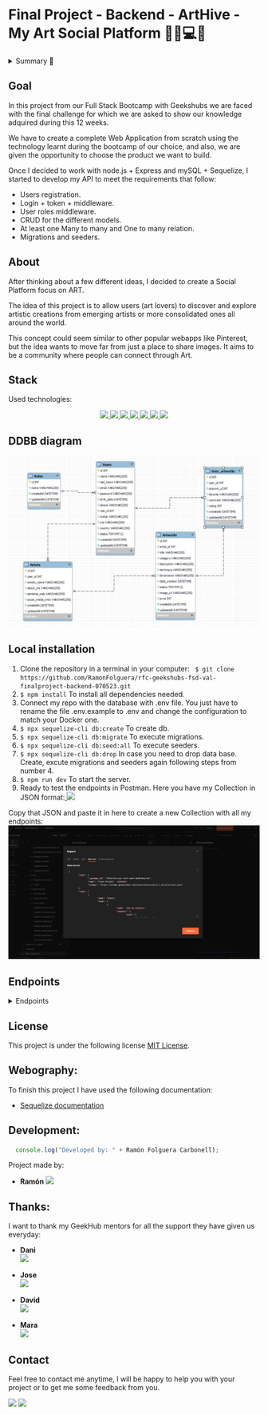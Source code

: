 # Final Project - Backend - ArtHive - My Art Social Platform 🧑‍🎨💻👩
<details>
  <summary>Summary 📝</summary>
  <ol>
    <li><a href="#objetivo">Goal</a></li>
    <li><a href="#sobre-el-proyecto">About</a></li>
    <li><a href="#stack">Stack</a></li>
    <li><a href="#diagrama-bd">Diagram</a></li>
    <li><a href="#instalación-en-local">Installation</a></li>
    <li><a href="#work-flow">Work-flow</a></li>
    <li><a href="#endpoints">Endpoints</a></li>
    <li><a href="#futuras-funcionalidades">Future funtionalities</a></li>
    <li><a href="#licencia">Licence</a></li>
    <li><a href="#webgrafia">webography</a></li>
    <li><a href="#desarrollo">Development</a></li>
    <li><a href="#contacto">Contact</a></li>
  </ol>
</details>

## Goal
In this project from our Full Stack Bootcamp with Geekshubs we are faced with the final challenge for which we are asked to show our knowledge adquired during this 12 weeks. 

We have to create a complete Web Application from scratch using the technology learnt during the bootcamp of our choice, and also, we are given the opportunity to choose the product we want to build.

Once I decided to work with node.js + Express and mySQL + Sequelize, I started to develop my API to meet the requirements that follow: 
- Users registration.
- Login + token + middleware.
- User roles middleware.
- CRUD for the different models.
- At least one Many to many and One to many relation.
- Migrations and seeders.

## About
After thinking about a few different ideas, I decided to create a Social Platform focus on ART.

The idea of this project is to allow users (art lovers) to discover and explore artistic creations from emerging artists or more consolidated ones all around the world.

This concept could seem similar to other popular webapps like Pinterest, but the idea wants to move far from just a place to share images. It aims to be a community where people can connect through Art.

## Stack
Used technologies:

<div align="center">

<a href="https://nodejs.org/es/">
    <img src= "https://img.shields.io/badge/node.js-026E00?style=for-the-badge&logo=node.js&logoColor=white"/>
</a>
<a href="https://www.expressjs.com/">
    <img src= "https://img.shields.io/badge/express.js-%23404d59.svg?style=for-the-badge&logo=express&logoColor=%2361DAFB"/>
</a>
<a href="https://developer.mozilla.org/es/docs/Web/JavaScript">
    <img src= "https://img.shields.io/badge/javascript-EFD81D?style=for-the-badge&logo=javascript&logoColor=black"/>
</a>
<a href="https://www.mysql.com/">
    <img src= "https://img.shields.io/badge/mysql-3E6E93?style=for-the-badge&logo=mysql&logoColor=white"/>
</a>
<a href="https://www.sequelize.org/">
    <img src= "https://img.shields.io/badge/sequelize-3C76C3?style=for-the-badge&logo=sequelize&logoColor=white"/>
</a>
<a href="https://git-scm.com/">
    <img src= "https://img.shields.io/badge/git-f34f29?style=for-the-badge&logo=git&logoColor=white"/>
</a>

<a href=" https://www.postman.com/">
    <img src= "https://img.shields.io/badge/Postman-FF6C37?style=for-the-badge&logo=postman&logoColor=white"/>
</a>

 </div>


## DDBB diagram
!['ddbb'](./img/MySQL_ddbb.JPG)

## Local installation

1. Clone the repository in a terminal in your computer:
` $ git clone https://github.com/RamonFolguera/rfc-geekshubs-fsd-val-finalproject-backend-070523.git`
2. ` $ npm install ` To install all dependencies needed.
3. Connect my repo with the database with .env file. You just have to rename the file .env.example to .env and change the configuration to match your Docker one.
4. ``` $ npx sequelize-cli db:create ``` To create db.
5. ``` $ npx sequelize-cli db:migrate ``` To execute migrations.
6. ``` $ npx sequelize-cli db:seed:all ``` To execute seeders.
7. ``` $ npx sequelize-cli db:drop ``` In case you need to drop data base. Create, excute migrations and seeders again following steps from number 4.
8. ``` $ npm run dev ```  To start the server.
9. Ready to test the endpoints in Postman. Here you have my Collection in JSON format:<a href="https://github.com/RamonFolguera/rfc-geekshubs-fsd-val-finalproject-backend-070523/blob/dev/Postman_collection_ArtHive.json">
    <img src= "https://img.shields.io/badge/Postman-FF6C37?style=for-the-badge&logo=postman&logoColor=white"/>
</a>




Copy that JSON and paste it in here to create a new Collection with all my endpoints:
!['importJSONpostman'](./img/Postman_import.JPG)


## Endpoints
<details>
<summary>Endpoints</summary>

- AUTH
    - USERS REGISTER

            POST http://localhost:3000/auth/register
        body:
        ``` js
            
           {
                "name": "Peter",
                "last_name": "Smith",
                "email": "peter@peter.com",
                "password": "123456",
                "role_id": "role_id",
                "phone": "666555444",
                "city": "Valencia",
                "country":"Spain"
            }
        ```

    - USERS LOGIN

            POST http://localhost:3000/auth/login 
        
        body:
        ``` js
         {
            "email": "ramon@ramon.com",
            "password": "Ramon_123"
        }
        ```

- USER
    - USER PROFILE 

        Copy the generated TOKEN generado with authenticate from LOGIN:


        ```
            "eyJhbGciOiJIUzI1NiIsInR5cCI6IkpXVCJ9.eyJuYW1lIjoiUmFtw7NuIiwiZW1haWwiOiJyYW1vbkByYW1vbi5jb20iLCJ1c2VySWQiOjEsInJvbGVJZCI6MSwiaWF0IjoxNjgzMjgzMTI0LCJleHAiOjE2ODMyOTAzMjR9.YAKRv9TyrdK1rFctOiU-0MK3WTCd5Q4gaX_1Fl0lu-U"

        ```

        In AUTHORIZATION. Type BEARER TOKEN. Paste the generated TOKEN.

            GET http://localhost:3000/users/me/

        

    - USER PROFILE DETAILS UPDATE 

        Copy the generated TOKEN generado with authenticate from LOGIN:

        ```
            "eyJhbGciOiJIUzI1NiIsInR5cCI6IkpXVCJ9.eyJuYW1lIjoiUmFtw7NuIiwiZW1haWwiOiJyYW1vbkByYW1vbi5jb20iLCJ1c2VySWQiOjEsInJvbGVJZCI6MSwiaWF0IjoxNjgzMjgzMTI0LCJleHAiOjE2ODMyOTAzMjR9.YAKRv9TyrdK1rFctOiU-0MK3WTCd5Q4gaX_1Fl0lu-U"
        ```

        In AUTHORIZATION. Type BEARER TOKEN. Paste the generated TOKEN.

            PUT http://localhost:3000/users/update-me/
        body:
        ``` js
        {
            "name": "Peter",
            "last_name": "Smith",
            "email": "peter@peter.com",
            "password": "123456",
            "phone": "666555444",
            "city": "Rome",
            "country": "Italy"
        }
        ```
    - AS SUPERADMIN AND ADMIN ENDPOINTS 

     LOGIN as USER with SUPERADMIN AND ADMIN role:

        LOGIN as USER with ADMIN or SUPERADMIN role:

        body:
        ``` js
            {
                "email": "ramon@ramon.com",
                "password": "Ramon_123"
            }
        ```

        Copy the generated TOKEN generado with authenticate from LOGIN:


        ```
            "eyJhbGciOiJIUzI1NiIsInR5cCI6IkpXVCJ9.eyJuYW1lIjoiUmFtw7NuIiwiZW1haWwiOiJyYW1vbkByYW1vbi5jb20iLCJ1c2VySWQiOjEsInJvbGVJZCI6MSwiaWF0IjoxNjgzMjgzMTI0LCJleHAiOjE2ODMyOTAzMjR9.YAKRv9TyrdK1rFctOiU-0MK3WTCd5Q4gaX_1Fl0lu-U"
        ```

        In AUTHORIZATION. Type BEARER TOKEN. Paste the generated TOKEN.

    - GET ALL REGISTERED 

            GET  http://localhost:3000/users/

    - UPDATE USER STATUS 

        PUT http://localhost:3000/users/update-status/5
        body:
        ``` js
        {
            "status": false
        }
        ``` 

    - UPDATE USER STATUS 

         PUT http://localhost:3000/users/update-profile-as-admin/5
        body:
        ``` js
         {
                "name": "Peter",
                "last_name": "Smith",
                "email": "peter@peter.com",
                "password": "123456",
                "role_id": "3",
                "phone": "666555444",
                "city": "Rome",
                "country": "Italy"
            }
        ```          

- ARTWORK

    - GET ALL ARTWORKS 

            GET http://localhost:3000/artworks/

    - UPLOAD A FILE 

            POST http://localhost:3000/file

    - AS USER ENDPOINTS 

     LOGIN as USER with ANY role:

        body:
         ``` js
            {
                "email": "laura@laura.com",
                "password": "Laura_123"
            }
        ```

            Copy the generated TOKEN generado with authenticate from LOGIN:


             ```
                "eyJhbGciOiJIUzI1NiIsInR5cCI6IkpXVCJ9.eyJuYW1lIjoiUmFtw7NuIiwiZW1haWwiOiJyYW1vbkByYW1vbi5jb20iLCJ1c2VySWQiOjEsInJvbGVJZCI6MSwiaWF0IjoxNjgzMjgzMTI0LCJleHAiOjE2ODMyOTAzMjR9.YAKRv9TyrdK1rFctOiU-0MK3WTCd5Q4gaX_1Fl0lu-U"
            ```

            In AUTHORIZATION. Type BEARER TOKEN. Paste the generated TOKEN.

    - GET ALL ARTWORKS AS USER

            GET http://localhost:3000/artworks/user  

    AS ARTIST ENDPOINTS

        LOGIN as USER with ARTIST role:

        body:
         ``` js
            {
                "email": "alex@alex.com",
                "password": "Alex_123"
            }
        ```

            Copy the generated TOKEN generado with authenticate from LOGIN:


             ```
                "eyJhbGciOiJIUzI1NiIsInR5cCI6IkpXVCJ9.eyJuYW1lIjoiUmFtw7NuIiwiZW1haWwiOiJyYW1vbkByYW1vbi5jb20iLCJ1c2VySWQiOjEsInJvbGVJZCI6MSwiaWF0IjoxNjgzMjgzMTI0LCJleHAiOjE2ODMyOTAzMjR9.YAKRv9TyrdK1rFctOiU-0MK3WTCd5Q4gaX_1Fl0lu-U"
            ```

            In AUTHORIZATION. Type BEARER TOKEN. Paste the generated TOKEN.

    - CREATE ARTWORK REGISTERS

            POST http://localhost:3000/artworks/new
        body:
        ``` js
            {
                "artist_id" : "1",
                "title" : "test painting",
                "category" : "Abstract Painting",
                "description" : "Out of imagination",
                "technique" : "Acrylics",
                "dimensions" : "450x350mm",
                "status" : 1,
                "image_url" : "image.jpg",
                "price" : "60"
            }
        ```
    
    - GET MY ARTWORK REGISTERS

            GET http://localhost:3000/artworks/mine
      
    - UPDATE MY SELECTED ARTWORK REGISTER

            PUT http://localhost:3000/artworks/update/2
        body:
        ``` js
            {
                "artist_id" : "1",
                "title" : "test painting",
                "category" : "Abstract Painting",
                "description" : "Out of imagination",
                "technique" : "Acrylics",
                "dimensions" : "450x350mm",
                "status" : 1,
                "image_url" : "image.jpg",
                "price" : "60"
            }
        ```     
    - DELETE MY SELECTED ARTWORK REGISTER

            DELETE http://localhost:3000/artworks/delete/1

- USER_ARTWORK

    - AS USER ENDPOINTS 

     LOGIN as USER with ANY role:

        body:
         ``` js
            {
                "email": "laura@laura.com",
                "password": "Laura_123"
            }
        ```

            Copy the generated TOKEN generado with authenticate from LOGIN:


             ```
                "eyJhbGciOiJIUzI1NiIsInR5cCI6IkpXVCJ9.eyJuYW1lIjoiUmFtw7NuIiwiZW1haWwiOiJyYW1vbkByYW1vbi5jb20iLCJ1c2VySWQiOjEsInJvbGVJZCI6MSwiaWF0IjoxNjgzMjgzMTI0LCJleHAiOjE2ODMyOTAzMjR9.YAKRv9TyrdK1rFctOiU-0MK3WTCd5Q4gaX_1Fl0lu-U"
            ```

            In AUTHORIZATION. Type BEARER TOKEN. Paste the generated TOKEN.

    - GET ALL USER_ARTWORKS AS USER

            GET http://localhost:3000/user-artwork/

    - AS ARTIST, ADMIN OR SUPERADMIN ENDPOINTS 

     LOGIN as USER with ART LOVER role:

        body:
         ``` js
            {
                "email": "laura@laura.com",
                "password": "Laura_123"
            }
        ```
    
            Copy the generated TOKEN generado with authenticate from LOGIN:


             ```
                "eyJhbGciOiJIUzI1NiIsInR5cCI6IkpXVCJ9.eyJuYW1lIjoiUmFtw7NuIiwiZW1haWwiOiJyYW1vbkByYW1vbi5jb20iLCJ1c2VySWQiOjEsInJvbGVJZCI6MSwiaWF0IjoxNjgzMjgzMTI0LCJleHAiOjE2ODMyOTAzMjR9.YAKRv9TyrdK1rFctOiU-0MK3WTCd5Q4gaX_1Fl0lu-U"
            ```

            In AUTHORIZATION. Type BEARER TOKEN. Paste the generated TOKEN.

    - GET MY USER_ARTWORKS 

            GET http://localhost:3000/user-artwork/mine

    - ADD FAVORITES 

            POST http://localhost:3000/user-artwork/favorite
        body:
        ``` js
            {
                "favorite": true,
                "artwork_id": 8
            }
        ```     
    - UPDATE FAVORITES 

            PUT http://localhost:3000/user-artwork/favorite/1
        body:
        ``` js
            {
                "favorite": true,
            }
        ```  
    - ADD COMMENTS 

            POST http://localhost:3000/user-artwork/comment
        body:
        ``` js
            {
                "comment": "I love the contrast between lights and darks",
                "artwork_id": 3
            }
        ``` 

    - UPDATE COMMENTS 

            PUT http://localhost:3000/user-artwork/comment/1
        body:
        ``` js
            {
                 "comment": "I love the contrast between lights and darks of the environment" 
            }
        ```

    - DELETE COMMENT

            DELETE http://localhost:3000/user-artwork/comment/9

    - ADD RATING 

            POST http://localhost:3000/user-artwork/rating
        body:
        ``` js
            {
                "rating": 50,
                "artwork_id": 3
            }
        ``` 

    - UPDATE RATING 

            PUT http://localhost:3000/user-artwork/rating/9
        body:
        ``` js
            {
                "rating": 100
            }
        ```

    - DELETE RATING

            DELETE http://localhost:3000/user-artwork/10

</details>

## License
This project is under the following license [MIT License](https://github.com/RamonFolguera/rfc-geekshubs-fsd-val-finalproject-backend-070523/blob/master/LICENSE).

## Webography:
To finish this project I have used the following documentation:
- [Sequelize documentation](https://sequelize.org/docs/v6/)


## Development:

``` js
  console.log("Developed by: " + Ramón Folguera Carbonell);
```  

Project made by:

- **Ramón**
<a href="https://github.com/RamonFolguera" target="_blank"><img src="https://img.shields.io/badge/github-24292F?style=for-the-badge&logo=github&logoColor=white" target="_blank"></a>

## Thanks:

I want to thank my GeekHub mentors for all the support they have given us everyday:

- **Dani**  
<a href="https://github.com/Dave86dev" target="_blank"><img src="https://img.shields.io/badge/github-24292F?style=for-the-badge&logo=github&logoColor=white" target="_blank"></a> 

- **Jose**  
<a href="https://github.com/JoseMarin" target="_blank"><img src="https://img.shields.io/badge/github-24292F?style=for-the-badge&logo=github&logoColor=white" target="_blank"></a> 

- **David**  
<a href="https://www.github.com/userGithub/" target="_blank"><img src="https://img.shields.io/badge/github-24292F?style=for-the-badge&logo=github&logoColor=red" target="_blank"></a>

- **Mara**  
<a href="https://github.com/MaraScampini" target="_blank"><img src="https://img.shields.io/badge/github-24292F?style=for-the-badge&logo=github&logoColor=green" target="_blank"></a> 

## Contact

Feel free to contact me anytime, I will be happy to help you with your project or to get me some feedback from you. 

<a href = "mailto:folguera.ramon@gmail.com"><img src="https://img.shields.io/badge/Gmail-C6362C?style=for-the-badge&logo=gmail&logoColor=white" target="_blank"></a>
<a href="https://www.linkedin.com/in/ram%C3%B3n-folguera-0ab32776/" target="_blank"><img src="https://img.shields.io/badge/-LinkedIn-%230077B5?style=for-the-badge&logo=linkedin&logoColor=white" target="_blank"></a> 
</p>












